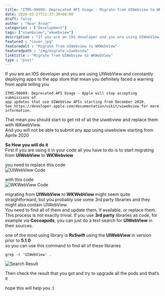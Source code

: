 ```yaml
---
title: "ITMS-90809: Deprecated API Usage - Migrate from UIWebview to WKWebView"
date: 2020-03-27T21:37:30+08:00
draft: false
author : "Nour Araar"
categories : ["Development"]
tags: ["uiwebview","wkwebview"]
description : "If you are an IOS developer and you are using UIWebView and constantly deploying apps to the app store that mean you definitely faced a warning from apple telling you"
featured : "cover.jpg"
featuredalt : "Migrate from UIWebview to WKWebView"
featuredpath : "img/migrate_uiwebview"
linktitle : "Migrate from UIWebview to WKWebView"
type : "post"
---
```


If you are an IOS developer and you are using UIWebView and constantly deploying apps to the app store that mean you definitely faced a warning from apple telling you

    ITMS-90809: Deprecated API Usage - Apple will stop accepting submissions of
    app updates that use UIWebView APIs starting from December 2020. 
    See https://developer.apple.com/documentation/uikit/uiwebview for more information.


That mean you should start to get rid of all the uiwebview and replace them with WKwebView.  
And you will not be able to submit any app using uiwebview starting from Aprile 2020

**So How you will do it**  
First if you are using it in your code all you have to do is to start migrating from **UIWebView** to **WKWebview**  

you need to replace this code   
![UIWebView Code](/img/migrate_uiwebview/usinguiwebview.png "UIWebView Code") 

with this code   
![WKWebView Code](/img/migrate_uiwebview/usingwkwebview.png "WKWebView Code") 

migrating from **UIWebView** to **WKWebView** might seem quite straightforward, but you probably use some 3rd party libraries and they might also contain UIWebView.  
You need to find all of them and update them, if available, or replace them. This process is not exactly trivial.
If you use **3rd party** libraries as code, for example via **Cocoapods**, you can just do a text search for **UIWebView** in their sources.

one of the most using library is **RxSwift** using the **UIWebView** in version prior to **5.1.0**  
so you can use this command to find all of these libraries

    grep -r 'UIWebView' .


![Search Result](/img/migrate_uiwebview/search_result.png "Search Result")

Then check the result that you got and try to upgrade all the pods and that’s it  

hope this will help you :) 




